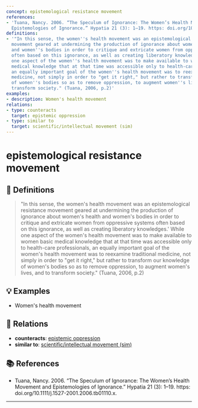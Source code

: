 ```yaml
---
concept: epistemological resistance movement
references:
- 'Tuana, Nancy. 2006. “The Speculum of Ignorance: The Women’s Health Movement and
  Epistemologies of Ignorance.” Hypatia 21 (3): 1–19. https: doi.org/10.1111/j.1527-2001.2006.tb01110.x.'
definitions:
- '"In this sense, the women''s health movement was an epistemological resistance
  movement geared at undermining the production of ignorance about women''s health
  and women''s bodies in order to critique and extricate women from oppressive systems
  often based on this ignorance, as well as creating liberatory knowledges.'' While
  one aspect of the women''s health movement was to make available to women basic
  medical knowledge that at that time was accessible only to health-care professionals,
  an equally important goal of the women''s health movement was to reexamine traditional
  medicine, not simply in order to "get it right," but rather to transform our knowledge
  of women''s bodies so as to remove oppression, to augment women''s lives, and to
  transform society." (Tuana, 2006, p.2)'
examples:
- description: Women's health movement
relations:
- type: counteracts
  target: epistemic oppression
- type: similar to
  target: scientific/intellectual movement (sim)
---
```


# epistemological resistance movement

## 📖 Definitions

> "In this sense, the women's health movement was an epistemological resistance movement geared at undermining the production of ignorance about women's health and women's bodies in order to critique and extricate women from oppressive systems often based on this ignorance, as well as creating liberatory knowledges.' While one aspect of the women's health movement was to make available to women basic medical knowledge that at that time was accessible only to health-care professionals, an equally important goal of the women's health movement was to reexamine traditional medicine, not simply in order to "get it right," but rather to transform our knowledge of women's bodies so as to remove oppression, to augment women's lives, and to transform society." (Tuana, 2006, p.2)

## 💡 Examples

- Women's health movement

## 🔗 Relations

- **counteracts**: [epistemic oppression](./epistemic-oppression.md)
- **similar to**: [scientific/intellectual movement (sim)](./scientific-intellectual-movement-sim.md)

## 📚 References

- Tuana, Nancy. 2006. “The Speculum of Ignorance: The Women’s Health Movement and Epistemologies of Ignorance.” Hypatia 21 (3): 1–19. https: doi.org/10.1111/j.1527-2001.2006.tb01110.x.

---

<script src="https://giscus.app/client.js"
                data-repo="natesheehan/conceptcartography"
                data-repo-id="R_kgDOPB5QiQ"
                data-category="General"
                data-category-id="DIC_kwDOPB5Qic4CsAxd"
                data-mapping="pathname"
                data-strict="0"
                data-reactions-enabled="1"
                data-emit-metadata="0"
                data-input-position="bottom"
                data-theme="catppuccin_mocha"
                data-lang="en"
                crossorigin="anonymous"
                async>
        </script>
        